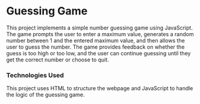 <h1>Guessing Game</h1>
<p>This project implements a simple number guessing game using JavaScript. The game prompts the user to enter a maximum value, generates a random number between 1 and the entered maximum value, and then allows the user to guess the number. The game provides feedback on whether the guess is too high or too low, and the user can continue guessing until they get the correct number or choose to quit.</p>
<h3>Technologies Used</h3>
<p>This project uses HTML to structure the webpage and JavaScript to handle the logic of the guessing game.</p>

